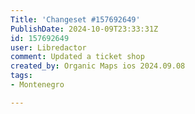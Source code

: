 ```yaml
---
Title: 'Changeset #157692649'
PublishDate: 2024-10-09T23:33:31Z
id: 157692649
user: Libredactor
comment: Updated a ticket shop
created_by: Organic Maps ios 2024.09.08
tags:
- Montenegro

---
```

